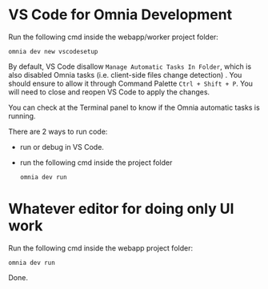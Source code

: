 # VS Code for Omnia Development

Run the following cmd inside the webapp/worker project folder:

```
omnia dev new vscodesetup
```

By default, VS Code disallow `Manage Automatic Tasks In Folder`, which is also disabled Omnia tasks (i.e. client-side files change detection) . You should ensure to allow it through Command Palette `Ctrl + Shift + P`. You will need to close and reopen VS Code to apply the changes.

You can check at the Terminal panel to know if the Omnia automatic tasks is running.

There are 2 ways to run code:

-   run or debug in VS Code. 
-   run the following cmd inside the project folder

    ```
    omnia dev run
    ```

# Whatever editor for doing only UI work

Run the following cmd inside the webapp project folder:

```
omnia dev run
```

Done.
